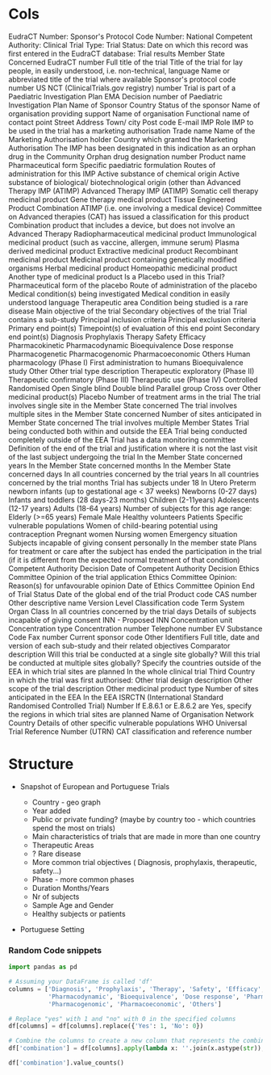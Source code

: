 # Cols

EudraCT Number:
Sponsor's Protocol Code Number:
National Competent Authority:
Clinical Trial Type:
Trial Status:
Date on which this record was first entered in the EudraCT database:
Trial results
Member State Concerned
EudraCT number
Full title of the trial
Title of the trial for lay people, in easily understood, i.e. non-technical, language
Name or abbreviated title of the trial where available
Sponsor's protocol code number
US NCT (ClinicalTrials.gov registry) number
Trial is part of a Paediatric Investigation Plan
EMA Decision number of Paediatric Investigation Plan
Name of Sponsor
Country
Status of the sponsor
Name of organisation providing support
Name of organisation
Functional name of contact point
Street Address
Town/ city
Post code
E-mail
IMP Role
IMP to be used in the trial has a marketing authorisation
Trade name
Name of the Marketing Authorisation holder
Country which granted the Marketing Authorisation
The IMP has been designated in this indication as an orphan drug in the Community
Orphan drug designation number
Product name
Pharmaceutical form
Specific paediatric formulation
Routes of administration for this IMP
Active substance of chemical origin
Active substance of biological/ biotechnological origin (other than Advanced Therapy IMP (ATIMP)
Advanced Therapy IMP (ATIMP)
Somatic cell therapy medicinal product
Gene therapy medical product
Tissue Engineered Product
Combination ATIMP (i.e. one involving a medical device)
Committee on Advanced therapies (CAT) has issued a classification for this product
Combination product that includes a device, but does not involve an Advanced Therapy
Radiopharmaceutical medicinal product
Immunological medicinal product (such as vaccine, allergen, immune serum)
Plasma derived medicinal product
Extractive medicinal product
Recombinant medicinal product
Medicinal product containing genetically modified organisms
Herbal medicinal product
Homeopathic medicinal product
Another type of medicinal product
Is a Placebo used in this Trial?
Pharmaceutical form of the placebo
Route of administration of the placebo
Medical condition(s) being investigated
Medical condition in easily understood language
Therapeutic area
Condition being studied is a rare disease
Main objective of the trial
Secondary objectives of the trial
Trial contains a sub-study
Principal inclusion criteria
Principal exclusion criteria
Primary end point(s)
Timepoint(s) of evaluation of this end point
Secondary end point(s)
Diagnosis
Prophylaxis
Therapy
Safety
Efficacy
Pharmacokinetic
Pharmacodynamic
Bioequivalence
Dose response
Pharmacogenetic
Pharmacogenomic
Pharmacoeconomic
Others
Human pharmacology (Phase I)
First administration to humans
Bioequivalence study
Other
Other trial type description
Therapeutic exploratory (Phase II)
Therapeutic confirmatory (Phase III)
Therapeutic use (Phase IV)
Controlled
Randomised
Open
Single blind
Double blind
Parallel group
Cross over
Other medicinal product(s)
Placebo
Number of treatment arms in the trial
The trial involves single site in the Member State concerned
The trial involves multiple sites in the Member State concerned
Number of sites anticipated in Member State concerned
The trial involves multiple Member States
Trial being conducted both within and outside the EEA
Trial being conducted completely outside of the EEA
Trial has a data monitoring committee
Definition of the end of the trial and justification where it is not the last visit of the last subject undergoing the trial
In the Member State concerned years
In the Member State concerned months
In the Member State concerned days
In all countries concerned by the trial years
In all countries concerned by the trial months
Trial has subjects under 18
In Utero
Preterm newborn infants (up to gestational age < 37 weeks)
Newborns (0-27 days)
Infants and toddlers (28 days-23 months)
Children (2-11years)
Adolescents (12-17 years)
Adults (18-64 years)
Number of subjects for this age range:
Elderly (>=65 years)
Female
Male
Healthy volunteers
Patients
Specific vulnerable populations
Women of child-bearing potential using contraception
Pregnant women
Nursing women
Emergency situation
Subjects incapable of giving consent personally
In the member state
Plans for treatment or care after the subject has ended the participation in the trial (if it is different from the expected normal treatment of that condition)
Competent Authority Decision
Date of Competent Authority Decision
Ethics Committee Opinion of the trial application
Ethics Committee Opinion: Reason(s) for unfavourable opinion
Date of Ethics Committee Opinion
End of Trial Status
Date of the global end of the trial
Product code
CAS number
Other descriptive name
Version
Level
Classification code
Term
System Organ Class
In all countries concerned by the trial days
Details of subjects incapable of giving consent
INN - Proposed INN
Concentration unit
Concentration type
Concentration number
Telephone number
EV Substance Code
Fax number
Current sponsor code
Other Identifiers
Full title, date and version of each sub-study and their related objectives
Comparator description
Will this trial be conducted at a single site globally?
Will this trial be conducted at multiple sites globally?
Specify the countries outside of the EEA in which trial sites are planned
In the whole clinical trial
Third Country in which the trial was first authorised:
Other trial design description
Other scope of the trial description
Other medicinal product type
Number of sites anticipated in the EEA
In the EEA
ISRCTN (International Standard Randomised Controlled Trial) Number
If E.8.6.1 or E.8.6.2 are Yes, specify the regions in which trial sites are planned
Name of Organisation
Network Country
Details of other specific vulnerable populations
WHO Universal Trial Reference Number (UTRN)
CAT classification and reference number

# Structure

- Snapshot of European and Portuguese Trials
  - Country - geo graph
  - Year added
  - Public or private funding? (maybe by country too - which countries spend the most on trials)
  - Main characteristics of trials that are made in more than one country
  - Therapeutic Areas
  - ? Rare disease
  - More common trial objectives ( Diagnosis, prophylaxis, therapeutic, safety...)
  - Phase - more common phases
  - Duration Months/Years
  - Nr of subjects
  - Sample Age and Gender
  - Healthy subjects or patients


- Portuguese Setting

### Random Code snippets

```python
import pandas as pd

# Assuming your DataFrame is called 'df'
columns = ['Diagnosis', 'Prophylaxis', 'Therapy', 'Safety', 'Efficacy', 'Pharmacokinetic',
           'Pharmacodynamic', 'Bioequivalence', 'Dose response', 'Pharmacogenetic',
           'Pharmacogenomic', 'Pharmacoeconomic', 'Others']

# Replace "yes" with 1 and "no" with 0 in the specified columns
df[columns] = df[columns].replace({'Yes': 1, 'No': 0})

# Combine the columns to create a new column that represents the combination
df['combination'] = df[columns].apply(lambda x: ''.join(x.astype(str)), axis=1)

df['combination'].value_counts()

```
